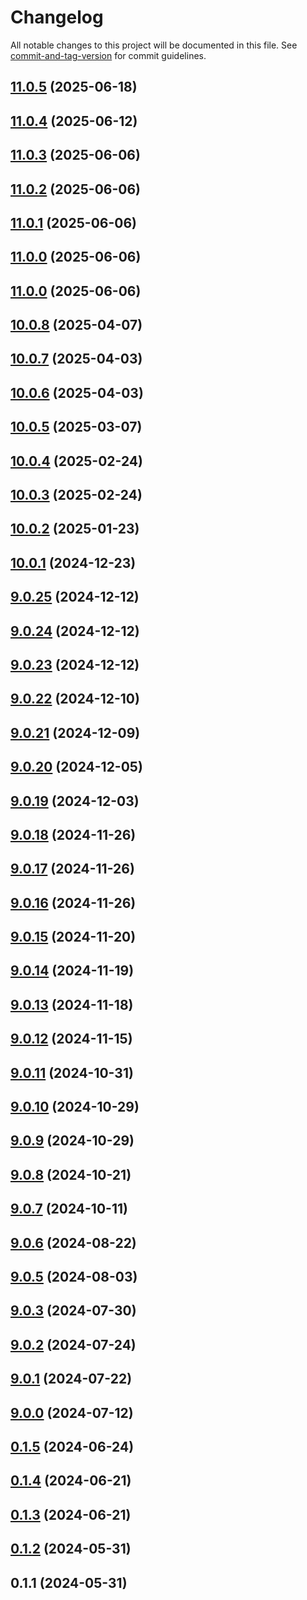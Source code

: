 # Changelog

All notable changes to this project will be documented in this file. See [commit-and-tag-version](https://github.com/absolute-version/commit-and-tag-version) for commit guidelines.

## [11.0.5](https://github.com/haxtheweb/create/compare/v11.0.4...v11.0.5) (2025-06-18)

## [11.0.4](https://github.com/haxtheweb/create/compare/v11.0.3...v11.0.4) (2025-06-12)

## [11.0.3](https://github.com/haxtheweb/create/compare/v11.0.2...v11.0.3) (2025-06-06)

## [11.0.2](https://github.com/haxtheweb/create/compare/v11.0.1...v11.0.2) (2025-06-06)

## [11.0.1](https://github.com/haxtheweb/create/compare/v10.0.8...v11.0.1) (2025-06-06)

## [11.0.0](https://github.com/haxtheweb/create/compare/v10.0.8...v11.0.0) (2025-06-06)

## [11.0.0](https://github.com/haxtheweb/create/compare/v10.0.8...v11.0.0) (2025-06-06)

## [10.0.8](https://github.com/haxtheweb/create/compare/v10.0.7...v10.0.8) (2025-04-07)

## [10.0.7](https://github.com/haxtheweb/create/compare/v10.0.6...v10.0.7) (2025-04-03)

## [10.0.6](https://github.com/haxtheweb/create/compare/v10.0.5...v10.0.6) (2025-04-03)

## [10.0.5](https://github.com/haxtheweb/create/compare/v10.0.4...v10.0.5) (2025-03-07)

## [10.0.4](https://github.com/haxtheweb/create/compare/v10.0.3...v10.0.4) (2025-02-24)

## [10.0.3](https://github.com/haxtheweb/create/compare/v10.0.2...v10.0.3) (2025-02-24)

## [10.0.2](https://github.com/haxtheweb/create/compare/v10.0.1...v10.0.2) (2025-01-23)

## [10.0.1](https://github.com/haxtheweb/create/compare/v9.0.25...v10.0.1) (2024-12-23)

## [9.0.25](https://github.com/haxtheweb/create/compare/v9.0.24...v9.0.25) (2024-12-12)

## [9.0.24](https://github.com/haxtheweb/create/compare/v9.0.23...v9.0.24) (2024-12-12)

## [9.0.23](https://github.com/haxtheweb/create/compare/v9.0.22...v9.0.23) (2024-12-12)

## [9.0.22](https://github.com/haxtheweb/create/compare/v9.0.21...v9.0.22) (2024-12-10)

## [9.0.21](https://github.com/haxtheweb/create/compare/v9.0.20...v9.0.21) (2024-12-09)

## [9.0.20](https://github.com/haxtheweb/create/compare/v9.0.19...v9.0.20) (2024-12-05)

## [9.0.19](https://github.com/haxtheweb/create/compare/v9.0.18...v9.0.19) (2024-12-03)

## [9.0.18](https://github.com/haxtheweb/create/compare/v9.0.17...v9.0.18) (2024-11-26)

## [9.0.17](https://github.com/haxtheweb/create/compare/v9.0.16...v9.0.17) (2024-11-26)

## [9.0.16](https://github.com/haxtheweb/create/compare/v9.0.15...v9.0.16) (2024-11-26)

## [9.0.15](https://github.com/haxtheweb/create/compare/v9.0.14...v9.0.15) (2024-11-20)

## [9.0.14](https://github.com/haxtheweb/create/compare/v9.0.13...v9.0.14) (2024-11-19)

## [9.0.13](https://github.com/haxtheweb/create/compare/v9.0.12...v9.0.13) (2024-11-18)

## [9.0.12](https://github.com/haxtheweb/create/compare/v9.0.11...v9.0.12) (2024-11-15)

## [9.0.11](https://github.com/haxtheweb/create/compare/v9.0.10...v9.0.11) (2024-10-31)

## [9.0.10](https://github.com/haxtheweb/create/compare/v9.0.9...v9.0.10) (2024-10-29)

## [9.0.9](https://github.com/haxtheweb/create/compare/v9.0.8...v9.0.9) (2024-10-29)

## [9.0.8](https://github.com/haxtheweb/create/compare/v9.0.7...v9.0.8) (2024-10-21)

## [9.0.7](https://github.com/haxtheweb/create/compare/v9.0.6...v9.0.7) (2024-10-11)

## [9.0.6](https://github.com/haxtheweb/create/compare/v9.0.5...v9.0.6) (2024-08-22)

## [9.0.5](https://github.com/haxtheweb/create/compare/v9.0.3...v9.0.5) (2024-08-03)

## [9.0.3](https://github.com/haxtheweb/create/compare/v9.0.2...v9.0.3) (2024-07-30)

## [9.0.2](https://github.com/haxtheweb/create/compare/v9.0.1...v9.0.2) (2024-07-24)

## [9.0.1](https://github.com/haxtheweb/create/compare/v9.0.0...v9.0.1) (2024-07-22)

## [9.0.0](https://github.com/haxtheweb/create/compare/v0.1.5...v9.0.0) (2024-07-12)

## [0.1.5](https://github.com/haxtheweb/create/compare/v0.1.4...v0.1.5) (2024-06-24)

## [0.1.4](https://github.com/haxtheweb/create/compare/v0.1.3...v0.1.4) (2024-06-21)

## [0.1.3](https://github.com/haxtheweb/create/compare/v0.1.2...v0.1.3) (2024-06-21)

## [0.1.2](https://github.com/haxtheweb/create/compare/v0.1.1...v0.1.2) (2024-05-31)

## 0.1.1 (2024-05-31)
